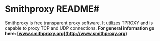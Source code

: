 # Smithproxy README#
Smithproxy is free transparent proxy software. It utilizes TPROXY and is capable to proxy TCP and UDP connections.
**For general information go here: [www.smithproxy.org](http://www.smithproxy.org)**